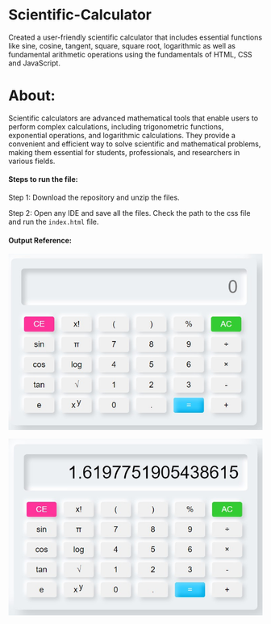 # Scientific-Calculator
Created a user-friendly scientific calculator that includes essential functions like sine, cosine, tangent, square, square root, logarithmic as well as fundamental arithmetic operations using the fundamentals of HTML, CSS and JavaScript.


About:
===== 
Scientific calculators are advanced mathematical tools that enable users to perform complex calculations, including trigonometric functions, exponential operations, and logarithmic calculations. They provide a convenient and efficient way to solve scientific and mathematical problems, making them essential for students, professionals, and researchers in various fields.


#### Steps to run the file:

Step 1:  Download the repository and unzip the files.

Step 2:  Open any IDE and save all the files. Check the path to the css file and run the `index.html` file.


#### Output Reference: 

![](Ouput/pic1.jpg)

![](Ouput/pic2.jpg)







